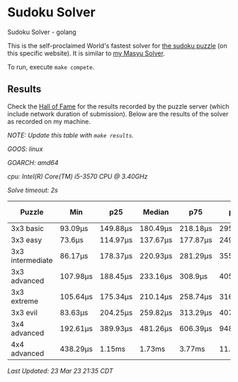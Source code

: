 # Sudoku Solver
Sudoku Solver - golang

This is the self-proclaimed World's fastest solver for [the sudoku puzzle](https://www.puzzle-sudoku.com) (on this specific website). It is similar to [my Masyu Solver](https://github.com/joshprzybyszewski/masyu).

To run, execute `make compete`.

## Results

Check the [Hall of Fame](https://www.puzzle-sudoku.com/hall.php?hallsize=7) for the results recorded by the puzzle server (which include network duration of submission). Below are the results of the solver as recorded on my machine.

_NOTE: Update this table with `make results`._

<resultsMarker>

_GOOS: linux_

_GOARCH: amd64_

_cpu: Intel(R) Core(TM) i5-3570 CPU @ 3.40GHz_

_Solve timeout: 2s_

|Puzzle|Min|p25|Median|p75|p95|max|sample size|
|-|-|-|-|-|-|-|-:|
|3x3 basic|93.09µs|149.88µs|180.49µs|218.18µs|295.49µs|438.61µs|111|
|3x3 easy|73.6µs|114.97µs|137.67µs|177.87µs|249.84µs|309.54µs|110|
|3x3 intermediate|86.17µs|178.37µs|220.93µs|281.29µs|355.36µs|602.34µs|110|
|3x3 advanced|107.98µs|188.45µs|233.16µs|308.9µs|405.19µs|562.19µs|110|
|3x3 extreme|105.64µs|175.34µs|210.14µs|258.74µs|316.18µs|489.78µs|109|
|3x3 evil|83.63µs|204.25µs|259.82µs|313.29µs|407.84µs|743.03µs|132|
|3x4 advanced|192.61µs|389.93µs|481.26µs|606.39µs|948.86µs|1.52ms|125|
|4x4 advanced|438.29µs|1.15ms|1.73ms|3.77ms|11.4ms|138.65ms|176|

_Last Updated: 23 Mar 23 21:35 CDT_
</resultsMarker>
